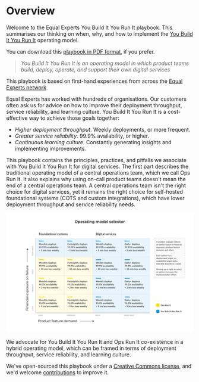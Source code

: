 # Overview

Welcome to the Equal Experts You Build It You Run It playbook. This summarises our thinking on when, why, and how to implement the [You Build It You Run It](https://www.equalexperts.com/our-services/deliver/you-build-it-you-run-it) operating model.

You can download this [playbook in PDF format](https://www.equalexperts.com/wp-content/uploads/2022/03/YBIYRI\_Playbook-4.pdf), if you prefer.

> _You Build It You Run It is an operating model in which product teams build, deploy, operate, and support their own digital services_

This playbook is based on first-hand experiences from across the [Equal Experts network](https://www.equalexperts.com/our-people/our-network/).

Equal Experts has worked with hundreds of organisations. Our customers often ask us for advice on how to improve their deployment throughput, service reliability, and learning culture. You Build It You Run It is a cost-effective way to achieve those goals together:

* _Higher deployment throughput_. Weekly deployments, or more frequent.
* _Greater service reliability_. 99.9% availability, or higher.
* _Continuous learning culture_. Constantly generating insights and implementing improvements.

This playbook contains the principles, practices, and pitfalls we associate with You Build It You Run It for digital services. The first part describes the traditional operating model of a central operations team, which we call Ops Run It. It also explains why using on-call product teams doesn't mean the end of a central operations team. A central operations team isn't the right choice for digital services, yet it remains the right choice for self-hosted foundational systems (COTS and custom integrations), which have lower deployment throughput and service reliability needs.

![](.gitbook/assets/practices/operating-model-selector.png)

We advocate for You Build It You Run It and Ops Run It co-existence in a hybrid operating model, which can be framed in terms of deployment throughput, service reliability, and learning culture.

We've open-sourced this playbook under a [Creative Commons license](https://creativecommons.org/licenses/by-nc/4.0/), and we'd welcome [contributions](https://you-build-it-you-run-it.playbook.ee/contribute) to improve it.
